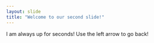 ```yaml
---
layout: slide
title: "Welcome to our second slide!"
---
```

I am always up for seconds!
Use the left arrow to go back!
